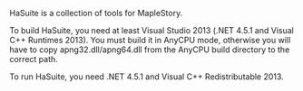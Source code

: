 HaSuite is a collection of tools for MapleStory.

To build HaSuite, you need at least Visual Studio 2013 (.NET 4.5.1 and Visual C++ Runtimes 2013). You must build it in AnyCPU mode, otherwise you will have to copy apng32.dll/apng64.dll from the AnyCPU build directory to the correct path.

To run HaSuite, you need .NET 4.5.1 and Visual C++ Redistributable 2013.